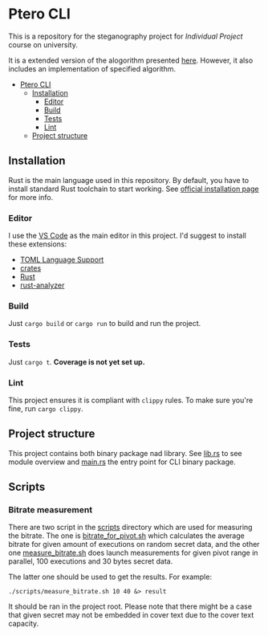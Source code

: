 # Ptero CLI

This is a repository for the steganography project for *Individual Project* course on university.

It is a extended version of the alogorithm presented [here](https://link.springer.com/chapter/10.1007/978-3-319-76687-4_15). 
However, it also includes an implementation of specified algorithm. 
<!-- TOC -->
- [Ptero CLI](#ptero-cli)
  - [Installation](#installation)
    - [Editor](#editor)
    - [Build](#build)
    - [Tests](#tests)
    - [Lint](#lint)
  - [Project structure](#project-structure)
<!-- TOC -->

## Installation

Rust is the main language used in this repository. By default, you have to install standard Rust toolchain to start working.
See [official installation page](https://www.rust-lang.org/tools/install) for more info.

### Editor 

I use the [VS Code](https://code.visualstudio.com/download) as the main editor in this project. I'd suggest to install these extensions:
* [TOML Language Support](https://marketplace.visualstudio.com/items?itemName=be5invis.toml)
* [crates](https://marketplace.visualstudio.com/items?itemName=serayuzgur.crates)
* [Rust](https://marketplace.visualstudio.com/items?itemName=rust-lang.rust)
* [rust-analyzer](https://marketplace.visualstudio.com/items?itemName=matklad.rust-analyzer)

### Build

Just `cargo build` or `cargo run` to build and run the project.

### Tests

Just `cargo t`. **Coverage is not yet set up.**

### Lint

This project ensures it is compliant with `clippy` rules. To make sure you're fine, run `cargo clippy`.

## Project structure

This project contains both binary package nad library. See [lib.rs](./src/lib.rs) to see module overview and [main.rs](./src/main.rs) the entry point for CLI binary package.

## Scripts

### Bitrate measurement
There are two script in the [scripts](./scripts) directory which are used for measuring the bitrate.
The one is [bitrate_for_pivot.sh](./scripts/bitrate_for_pivot.sh) which calculates the average bitrate for
given amount of executions on random secret data, and the other one [measure_bitrate.sh](./scripts/measure_bitrate.sh) does launch measurements 
for given pivot range in parallel, 100 executions and 30 bytes secret data.

The latter one should be used to get the results. For example:
```shell script
./scripts/measure_bitrate.sh 10 40 &> result
```

It should be ran in the project root. Please note that there might be a case that given secret may not
be embedded in cover text due to the cover text capacity.

